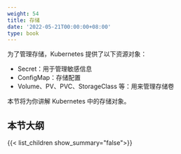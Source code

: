 ```yaml
---
weight: 54
title: 存储
date: '2022-05-21T00:00:00+08:00'
type: book
---
```


为了管理存储，Kubernetes 提供了以下资源对象：

- Secret：用于管理敏感信息
- ConfigMap：存储配置
- Volume、PV、PVC、StorageClass 等：用来管理存储卷

本节将为你讲解 Kubernetes 中的存储对象。

## 本节大纲

{{< list_children show_summary="false">}}
